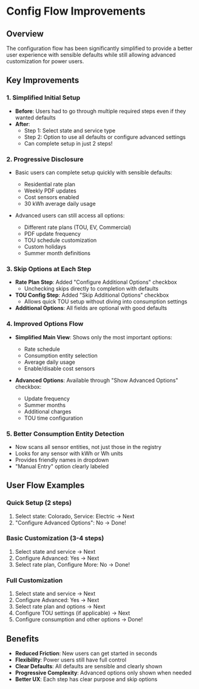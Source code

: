 # Config Flow Improvements

## Overview
The configuration flow has been significantly simplified to provide a better user experience with sensible defaults while still allowing advanced customization for power users.

## Key Improvements

### 1. Simplified Initial Setup
- **Before**: Users had to go through multiple required steps even if they wanted defaults
- **After**: 
  - Step 1: Select state and service type
  - Step 2: Option to use all defaults or configure advanced settings
  - Can complete setup in just 2 steps!

### 2. Progressive Disclosure
- Basic users can complete setup quickly with sensible defaults:
  - Residential rate plan
  - Weekly PDF updates
  - Cost sensors enabled
  - 30 kWh average daily usage
  
- Advanced users can still access all options:
  - Different rate plans (TOU, EV, Commercial)
  - PDF update frequency
  - TOU schedule customization
  - Custom holidays
  - Summer month definitions

### 3. Skip Options at Each Step
- **Rate Plan Step**: Added "Configure Additional Options" checkbox
  - Unchecking skips directly to completion with defaults
- **TOU Config Step**: Added "Skip Additional Options" checkbox
  - Allows quick TOU setup without diving into consumption settings
- **Additional Options**: All fields are optional with good defaults

### 4. Improved Options Flow
- **Simplified Main View**: Shows only the most important options:
  - Rate schedule
  - Consumption entity selection
  - Average daily usage
  - Enable/disable cost sensors
  
- **Advanced Options**: Available through "Show Advanced Options" checkbox:
  - Update frequency
  - Summer months
  - Additional charges
  - TOU time configuration

### 5. Better Consumption Entity Detection
- Now scans all sensor entities, not just those in the registry
- Looks for any sensor with kWh or Wh units
- Provides friendly names in dropdown
- "Manual Entry" option clearly labeled

## User Flow Examples

### Quick Setup (2 steps)
1. Select state: Colorado, Service: Electric → Next
2. "Configure Advanced Options": No → Done!

### Basic Customization (3-4 steps)
1. Select state and service → Next
2. Configure Advanced: Yes → Next
3. Select rate plan, Configure More: No → Done!

### Full Customization
1. Select state and service → Next
2. Configure Advanced: Yes → Next
3. Select rate plan and options → Next
4. Configure TOU settings (if applicable) → Next
5. Configure consumption and other options → Done!

## Benefits
- **Reduced Friction**: New users can get started in seconds
- **Flexibility**: Power users still have full control
- **Clear Defaults**: All defaults are sensible and clearly shown
- **Progressive Complexity**: Advanced options only shown when needed
- **Better UX**: Each step has clear purpose and skip options